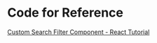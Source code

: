 # Code for Reference

[Custom Search Filter Component - React Tutorial](https://www.youtube.com/watch?v=Pg5SVZXMefA&t=311s)
